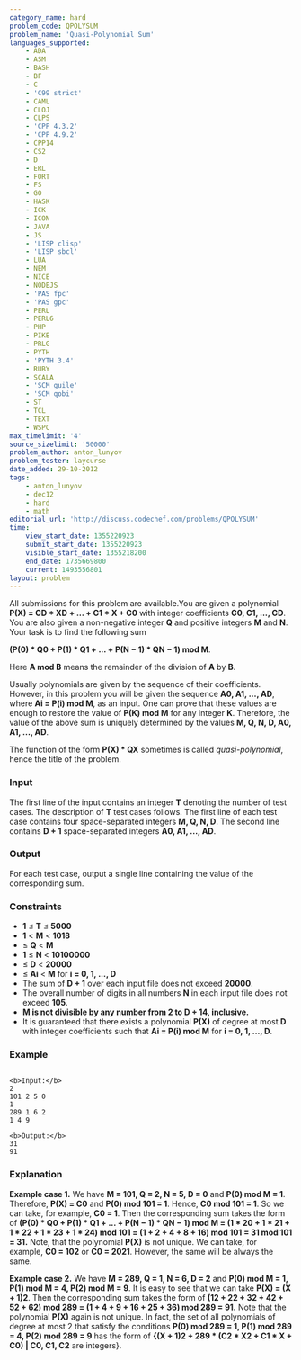 ```yaml
---
category_name: hard
problem_code: QPOLYSUM
problem_name: 'Quasi-Polynomial Sum'
languages_supported:
    - ADA
    - ASM
    - BASH
    - BF
    - C
    - 'C99 strict'
    - CAML
    - CLOJ
    - CLPS
    - 'CPP 4.3.2'
    - 'CPP 4.9.2'
    - CPP14
    - CS2
    - D
    - ERL
    - FORT
    - FS
    - GO
    - HASK
    - ICK
    - ICON
    - JAVA
    - JS
    - 'LISP clisp'
    - 'LISP sbcl'
    - LUA
    - NEM
    - NICE
    - NODEJS
    - 'PAS fpc'
    - 'PAS gpc'
    - PERL
    - PERL6
    - PHP
    - PIKE
    - PRLG
    - PYTH
    - 'PYTH 3.4'
    - RUBY
    - SCALA
    - 'SCM guile'
    - 'SCM qobi'
    - ST
    - TCL
    - TEXT
    - WSPC
max_timelimit: '4'
source_sizelimit: '50000'
problem_author: anton_lunyov
problem_tester: laycurse
date_added: 29-10-2012
tags:
    - anton_lunyov
    - dec12
    - hard
    - math
editorial_url: 'http://discuss.codechef.com/problems/QPOLYSUM'
time:
    view_start_date: 1355220923
    submit_start_date: 1355220923
    visible_start_date: 1355218200
    end_date: 1735669800
    current: 1493556801
layout: problem
---
```

All submissions for this problem are available.You are given a polynomial **P(X) = CD \* XD + ... + C1 \* X + C0** with integer coefficients **C0, C1, ..., CD**. You are also given a non-negative integer **Q** and positive integers **M** and **N**. Your task is to find the following sum

 **(P(0) \* Q0 + P(1) \* Q1 + ... + P(N − 1) \* QN − 1) mod M**.

Here **A mod B** means the remainder of the division of **A** by **B**.

Usually polynomials are given by the sequence of their coefficients. However, in this problem you will be given the sequence **A0, A1, ..., AD**, where **Ai = P(i) mod M**, as an input. One can prove that these values are enough to restore the value of **P(K) mod M** for any integer **K**. Therefore, the value of the above sum is uniquely determined by the values **M, Q, N, D, A0, A1, ..., AD**.

The function of the form **P(X) \* QX** sometimes is called _quasi-polynomial_, hence the title of the problem.

### Input

The first line of the input contains an integer **T** denoting the number of test cases. The description of **T** test cases follows. The first line of each test case contains four space-separated integers **M, Q, N, D**. The second line contains **D + 1** space-separated integers  **A0, A1, ..., AD**.

### Output

For each test case, output a single line containing the value of the corresponding sum.

### Constraints

- **1** ≤ **T** ≤ **5000**
- **1** < **M** < **1018**
- ≤ **Q** < **M**
- **1** ≤ **N** < **10100000**
- ≤ **D** < **20000**
- ≤ **Ai** < **M** for **i = 0, 1, ..., D**
- The sum of **D + 1** over each input file does not exceed **20000**.
- The overall number of digits in all numbers **N** in each input file does not exceed **105**.
- ****M** is not divisible by any number from **2** to **D + 14**, inclusive.**
- It is guaranteed that there exists a polynomial **P(X)** of degree at most **D** with integer coefficients such that **Ai = P(i) mod M** for **i = 0, 1, ..., D**.

### Example

```

<b>Input:</b>
2
101 2 5 0
1
289 1 6 2
1 4 9

<b>Output:</b>
31
91

```
### Explanation

**Example case 1.** We have **M = 101, Q = 2, N = 5, D = 0** and **P(0) mod M = 1**. Therefore, **P(X) = C0** and **P(0) mod 101 = 1**. Hence,  **C0 mod 101 = 1**. So we can take, for example, **C0 = 1**. Then the corresponding sum takes the form of **(P(0) \* Q0 + P(1) \* Q1 + ... + P(N − 1) \* QN − 1) mod M = (1 \* 20 + 1 \* 21 + 1 \* 22 + 1 \* 23 + 1 \* 24) mod 101 = (1 + 2 + 4 + 8 + 16) mod 101 = 31 mod 101 = 31.** Note, that the polynomial **P(X)** is not unique. We can take, for example, **C0 = 102** or **C0 = 2021**. However, the same will be always the same.

**Example case 2.** We have **M = 289, Q = 1, N = 6, D = 2** and **P(0) mod M = 1, P(1) mod M = 4, P(2) mod M = 9**. It is easy to see that we can take **P(X) = (X + 1)2**. Then the corresponding sum takes the form of **(12 + 22 + 32 + 42 + 52 + 62) mod 289 = (1 + 4 + 9 + 16 + 25 + 36) mod 289 = 91.** Note that the polynomial **P(X)** again is not unique. In fact, the set of all polynomials of degree at most 2 that satisfy the conditions **P(0) mod 289 = 1, P(1) mod 289 = 4, P(2) mod 289 = 9** has the form of **{(X + 1)2 + 289 \* (C2 \* X2 + C1 \* X + C0) | C0, C1, C2** are integers}.